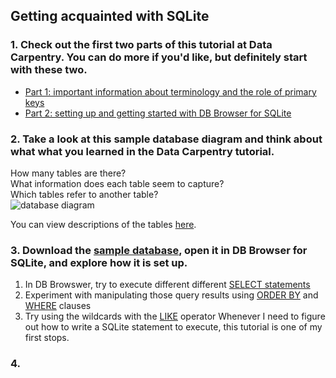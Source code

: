 ## Getting acquainted with SQLite

### 1. Check out the first two parts of this tutorial at Data Carpentry. You can do more if you'd like, but definitely start with these two.
   - [Part 1: important information about terminology and the role of primary keys](https://datacarpentry.org/sql-socialsci/01-relational-database/index.html)
   - [Part 2: setting up and getting started with DB Browser for SQLite](https://datacarpentry.org/sql-socialsci/02-db-browser/index.html)

### 2. Take a look at this sample database diagram and think about what what you learned in the Data Carpentry tutorial.  
  How many tables are there?  
  What information does each table seem to capture?  
  Which tables refer to another table?  
![database diagram](https://cdn.sqlitetutorial.net/wp-content/uploads/2015/11/sqlite-sample-database-color.jpg)  

You can view descriptions of the tables [here](https://www.sqlitetutorial.net/sqlite-sample-database/). 

### 3. Download the [sample database](https://www.sqlitetutorial.net/sqlite-sample-database/), open it in DB Browser for SQLite, and explore how it is set up.  
  1. In DB Browswer, try to execute different different [SELECT statements](https://www.sqlitetutorial.net/sqlite-select/)  
  1. Experiment with manipulating those query results using [ORDER BY](https://www.sqlitetutorial.net/sqlite-order-by/) and [WHERE](https://www.sqlitetutorial.net/sqlite-where/) clauses  
  1. Try using the wildcards with the [LIKE](https://www.sqlitetutorial.net/sqlite-like/) operator
Whenever I need to figure out how to write a SQLite statement to execute, this tutorial is one of my first stops.

### 4. 

